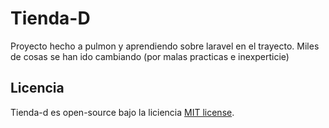 # Tienda-D
  Proyecto hecho a pulmon y aprendiendo sobre laravel en el trayecto. 
Miles de cosas se han ido cambiando (por malas practicas e inexperticie)


## Licencia
Tienda-d es open-source bajo la liciencia [MIT license](http://opensource.org/licenses/MIT).
